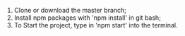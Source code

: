 1. Clone or download the master branch;
2. Install npm packages with 'npm install' in git bash;
3. To Start the project, type in 'npm start' into the terminal.
